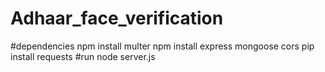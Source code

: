 # Adhaar_face_verification
#dependencies
npm install multer
npm install express mongoose cors
pip install requests
#run
node server.js

